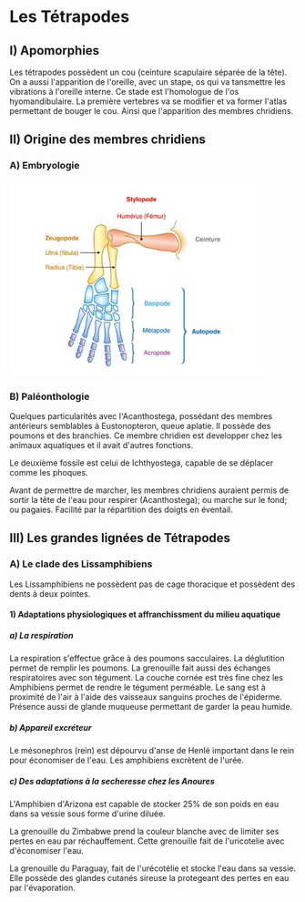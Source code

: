 # Les Tétrapodes

## I) Apomorphies

Les tétrapodes possèdent un cou (ceinture scapulaire séparée de la tête). On a aussi l'apparition de l'oreille, avec un stape, os qui va tansmettre les vibrations à l'oreille interne. Ce stade est l'homologue de l'os hyomandibulaire. La première vertebres va se modifier et va former l'atlas permettant de bouger le cou. Ainsi que l'apparition des membres chridiens. 

## II) Origine des membres chridiens

### A) Embryologie

![Os des membres chridiens](Images/membre.JPG)

### B) Paléonthologie

Quelques particularités avec l'Acanthostega, possédant des membres antérieurs semblables à Eustonopteron, queue aplatie. Il possède des poumons et des branchies. Ce membre chridien est developper chez les animaux aquatiques et il  avait d'autres fonctions.

Le deuxième fossile est celui de Ichthyostega, capable de se déplacer comme les phoques. 

Avant de permettre de marcher, les membres chridiens auraient permis de sortir la tête de l'eau pour respirer (Acanthostega); ou marche sur le fond; ou pagaies. Facilité par la répartition des doigts en éventail.

## 	III) Les grandes lignées de Tétrapodes

### A) Le clade des Lissamphibiens

Les Lissamphibiens ne possèdent pas de cage thoracique et possèdent des dents à deux pointes.

#### 1) Adaptations physiologiques et affranchissment du milieu aquatique

##### a) La respiration

La respiration s'effectue grâce à des poumons sacculaires. La déglutition permet de remplir les poumons. La grenouille fait aussi des échanges respiratoires avec son tégument. La couche cornée est très fine chez les Amphibiens permet de rendre le tégument perméable. Le sang est à proximité de l'air à l'aide des vaisseaux sanguins proches de l'épiderme. Présence aussi de glande muqueuse permettant de garder la peau humide.

##### b) Appareil excréteur

Le mésonephros (rein) est dépourvu d'anse de Henlé important dans le rein pour économiser de l'eau. Les amphibiens excrètent de l'urée.

##### c) Des adaptations à la secheresse chez les Anoures

L'Amphibien d'Arizona est capable de stocker 25% de son poids en eau dans sa vessie sous forme d'urine diluée.

La grenouille du Zimbabwe prend la couleur blanche avec de limiter ses pertes en eau par réchauffement. Cette grenouille fait de l'uricotelie avec d'économiser l'eau.

La grenouille du Paraguay, fait de l'urécotélie et stocke l'eau dans sa vessie. Elle possède des glandes cutanés sireuse la protegeant des pertes en eau par l'évaporation.
